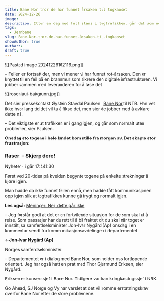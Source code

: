 ```yaml
---
title: Bane Nor tror de har funnet årsaken til togkaoset
date: 2024-12-26
image: 
description: Etter en dag med full stans i togtrafikken, går det som normalt 2. juledag, ifølge Bane Nor.
tags:
  - Jernbane
slug: Bane-Nor-tror-de-har-funnet-årsaken-til-togkaoset
showAuthor: true
authors: 
draft: true
---
```

![[Pasted image 20241226162116.png]]

– Feilen er fortsatt der, men vi mener vi har funnet rot-årsaken. Den er knyttet til en feil på en brannmur som sikrere den digitale infrastrukturen. Vi jobber sammen med leverandøren for å løse det

![[rosenlaui-bakgrunn.jpg]]

Det sier pressekontakt Øystein Stavdal Paulsen i [Bane Nor](https://www.vg.no/tag/bane-nor?utm_source=vg-article&utm_medium=auto-tagger&utm_campaign=VzeAqr) til NTB. Han vet ikke hvor lang tid det vil ta å fikse det, men sier de jobber med å avklare dette nå.

– Det viktigste er at trafikken er i gang igjen, og går som normalt uten problemer, sier Paulsen.

**Onsdag sto togene i hele landet bom stille fra morgen av. Det skapte stor frustrasjon:**

### Raser: – Skjerp dere!

Nyheter · i går 17:441:30

Først ved 20-tiden på kvelden begynte togene på enkelte strekninger å kjøre igjen.

Man hadde da ikke funnet feilen ennå, men hadde fått kommunikasjonen opp igjen slik at togtrafikken kunne gå trygt og normalt igjen.

**Les også:** [Meninger: Nei, dette går ikke](https://www.vg.no/i/W0ePdL)

– Jeg forstår godt at det er en fortvilende situasjon for de som skal ut å reise. Som passasjer har du rett til å bli fraktet dit du skal når toget er innstilt, sa samferdselsminister Jon-Ivar Nygård (Ap) onsdag i en kommentar sendt fra kommunikasjonsavdelingen i departementet.

<-**Jon-Ivar Nygård (Ap)**

Norges samferdselsminister

– Departementet er i dialog med Bane Nor, som holder oss fortløpende orientert. Jeg har også hatt en prat med Thor Gjermund Eriksen, sier Nygård.

Eriksen er konsernsjef i Bane Nor. Tidligere var han kringkastingssjef i NRK.

Go Ahead, SJ Norge og Vy har varslet at det vil komme erstatningskrav overfor Bane Nor etter de store problemene.